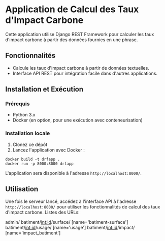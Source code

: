 # Application de Calcul des Taux d'Impact Carbone

Cette application utilise Django REST Framework pour calculer les taux d'impact carbone à partir des données fournies en une phrase.

## Fonctionnalités

- Calcule les taux d'impact carbone à partir de données textuelles.
- Interface API REST pour intégration facile dans d'autres applications.
  
## Installation et Exécution

### Prérequis

- Python 3.x
- Docker (en option, pour une exécution avec conteneurisation)

### Installation locale

1. Clonez ce dépôt
2.  Lancez l'application avec Docker :
   ```
   docker build -t drfapp .
   docker run -p 8000:8000 drfapp
```
   
L'application sera disponible à l'adresse `http://localhost:8000/`.


## Utilisation

Une fois le serveur lancé, accédez à l'interface API à l'adresse `http://localhost:8000/` pour utiliser les fonctionnalités de calcul des taux d'impact carbone.
Listes des URLs:

admin/
batiment/<int:id>/surface/ [name='batiment-surface']
batiment/<int:id>/usage/ [name='usage']
batiment/<int:id>/impact/ [name='impact_batiment']


